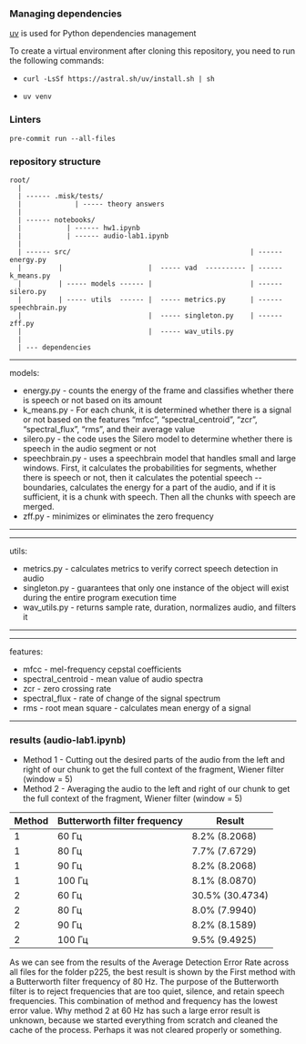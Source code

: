 ### Managing dependencies

<a href="https://docs.astral.sh/uv/">uv</a> is used for Python dependencies management

To create a virtual environment after cloning this repository, you need to run the following commands:

- ```curl -LsSf https://astral.sh/uv/install.sh | sh```

- ```uv venv```


 ### Linters

```pre-commit run --all-files```


### repository structure 
```
root/
  |
  | ------ .misk/tests/
  |             | ----- theory answers
  |
  | ------ notebooks/
  |           | ------ hw1.ipynb
  |           | ------ audio-lab1.ipynb
  |
  | ------ src/                                            | ------ energy.py  
  |         |                     |  ----- vad  ---------- | ------ k_means.py
  |         | ----- models ------ |                        | ------ silero.py
  |         | ----- utils  ------ |  ----- metrics.py      | ------ speechbrain.py 
  |                               |  ----- singleton.py    | ------ zff.py 
  |                               |  ----- wav_utils.py                         
  |  
  | --- dependencies  
```
___
models:

- energy.py  - counts the energy of the frame and classifies whether there is speech or not based on its amount
- k_means.py - For each chunk, it is determined whether there is a signal or not based on the features “mfcc”, “spectral_centroid”, “zcr”, “spectral_flux”, “rms”, and their average value
- silero.py - the code uses the Silero model to determine whether there is speech in the audio segment or not
- speechbrain.py - uses a speechbrain model that handles small and large windows. First, it calculates the probabilities for segments, whether there is speech or not, then it calculates the potential speech --boundaries, calculates the energy for a part of the audio, and if it is sufficient, it is a chunk with speech. Then all the chunks with speech are merged. 
- zff.py - minimizes or eliminates the zero frequency
___

___
utils:

- metrics.py - calculates metrics to verify correct speech detection in audio
- singleton.py - guarantees that only one instance of the object will exist during the entire program execution time
- wav_utils.py - returns sample rate, duration, normalizes audio, and filters it
___

___
features:

- mfcc - mel-frequency cepstal coefficients
- spectral_centroid - mean value of audio spectra 
- zcr - zero crossing rate
- spectral_flux  - rate of change of the signal spectrum 
- rms - root mean square - calculates mean energy of a signal
___

### results (audio-lab1.ipynb)

- Method 1 - Cutting out the desired parts of the audio from the left and right of our chunk to get the full context of the fragment, Wiener filter (window = 5)
- Method 2 - Averaging the audio to the left and right of our chunk to get the full context of the fragment, Wiener filter (window = 5)

| Method | Butterworth filter frequency | Result
|------ | ----------------------------|--------------|
| 1 |  60 Гц | 8.2% (8.2068) |
| 1 |  80 Гц | 7.7% (7.6729) | 
| 1 |  90 Гц | 8.2% (8.2068) | 
| 1 |  100 Гц | 8.1% (8.0870)|
| 2 |  60 Гц | 30.5% (30.4734) |
| 2 |  80 Гц | 8.0% (7.9940) |
| 2 |  90 Гц | 8.2% (8.1589) |
| 2 |  100 Гц | 9.5% (9.4925) |


As we can see from the results of the Average Detection Error Rate across all files for the folder p225,
the best result is shown by the First method with a Butterworth filter frequency of 80 Hz. The purpose of the 
Butterworth filter is to reject frequencies that are too quiet, silence, and retain speech frequencies. 
This combination of method and frequency has the lowest error value. 
Why method 2 at 60 Hz has such a large error result is unknown, because we started everything from scratch and 
cleaned the cache of the process. Perhaps it was not cleared properly or something. 
